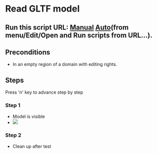 # Read GLTF model
## Run this script URL: [Manual](./gltfTestSuite/boomBox/test.js?raw=true)   [Auto](./gltfTestSuite/boomBox/testAuto.js?raw=true)(from menu/Edit/Open and Run scripts from URL...).

## Preconditions
- In an empty region of a domain with editing rights.

## Steps
Press 'n' key to advance step by step

### Step 1
- Model is visible
- ![](./gltfTestSuite/boomBox/ExpectedImage_00000.png)
### Step 2
- Clean up after test
